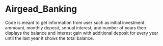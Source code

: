 # Airgead_Banking
Code is meant to get information from user such as initial investment ammount, monthly deposit, snnual interest, and number of years then displays the balance and interest gain with additional deposit for every year until the last year it shows the total balance.
